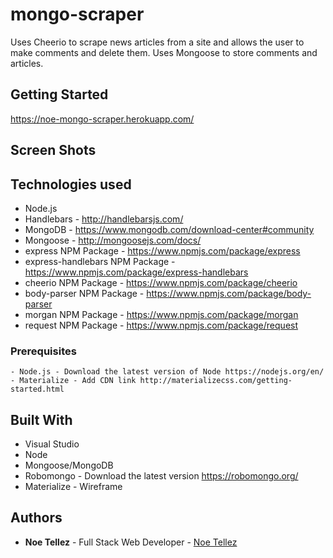 # mongo-scraper


Uses Cheerio to scrape news articles from a site and allows the user to make comments and delete them. Uses Mongoose to store comments and articles.

## Getting Started
https://noe-mongo-scraper.herokuapp.com/

## Screen Shots

## Technologies used
- Node.js
- Handlebars - http://handlebarsjs.com/
- MongoDB - https://www.mongodb.com/download-center#community
- Mongoose - http://mongoosejs.com/docs/
- express NPM Package - https://www.npmjs.com/package/express
- express-handlebars NPM Package - https://www.npmjs.com/package/express-handlebars
- cheerio NPM Package - https://www.npmjs.com/package/cheerio
- body-parser NPM Package - https://www.npmjs.com/package/body-parser
- morgan NPM Package - https://www.npmjs.com/package/morgan
- request NPM Package - https://www.npmjs.com/package/request

### Prerequisites

```
- Node.js - Download the latest version of Node https://nodejs.org/en/
- Materialize - Add CDN link http://materializecss.com/getting-started.html
```

## Built With

* Visual Studio
* Node
* Mongoose/MongoDB
* Robomongo - Download the latest version https://robomongo.org/
* Materialize - Wireframe

## Authors

* **Noe Tellez** - Full Stack Web Developer - [Noe Tellez](https://github.com/noetlz10)
